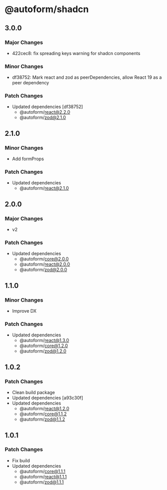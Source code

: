 # @autoform/shadcn

## 3.0.0

### Major Changes

- 422cec8: fix spreading keys warning for shadcn components

### Minor Changes

- df38752: Mark react and zod as peerDependencies, allow React 19 as a peer dependency

### Patch Changes

- Updated dependencies [df38752]
  - @autoform/react@2.2.0
  - @autoform/zod@2.1.0

## 2.1.0

### Minor Changes

- Add formProps

### Patch Changes

- Updated dependencies
  - @autoform/react@2.1.0

## 2.0.0

### Major Changes

- v2

### Patch Changes

- Updated dependencies
  - @autoform/core@2.0.0
  - @autoform/react@2.0.0
  - @autoform/zod@2.0.0

## 1.1.0

### Minor Changes

- Improve DX

### Patch Changes

- Updated dependencies
  - @autoform/react@1.3.0
  - @autoform/core@1.2.0
  - @autoform/zod@1.2.0

## 1.0.2

### Patch Changes

- Clean build package
- Updated dependencies [a93c30f]
- Updated dependencies
  - @autoform/react@1.2.0
  - @autoform/core@1.1.2
  - @autoform/zod@1.1.2

## 1.0.1

### Patch Changes

- Fix build
- Updated dependencies
  - @autoform/core@1.1.1
  - @autoform/react@1.1.1
  - @autoform/zod@1.1.1
